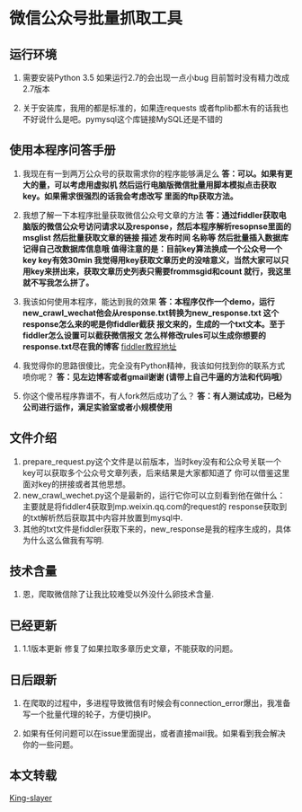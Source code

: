 # 微信公众号批量抓取工具
## 运行环境
1. 需要安装Python 3.5 如果运行2.7的会出现一点小bug 目前暂时没有精力改成2.7版本

2. 关于安装库，我用的都是标准的，如果连requests 或者ftplib都木有的话我也不好说什么是吧。pymysql这个库链接MySQL还是不错的

## 使用本程序问答手册

1. 我现在有一到两万公众号的获取需求你的程序能够满足么
**答：可以。如果有更大的量，可以考虑用虚拟机 然后运行电脑版微信批量用脚本模拟点击获取key。如果需求很强烈的话我会考虑改写
里面的ftp获取方法。**

2. 我想了解一下本程序批量获取微信公众号文章的方法
**答：通过fiddler获取电脑版的微信公众号访问请求以及response，然后本程序解析resopnse里面的msglist 然后批量获取文章的链接 
描述 发布时间 名称等 然后批量插入数据库 记得自己改数据库信息哦 值得注意的是：目前key算法换成一个公众号一个key
 key有效30min  我觉得用key获取文章历史的没啥意义，当然大家可以只用key来拼出来，获取文章历史列表只需要frommsgid和count
 就行，我这里就不写我怎么拼了。**
 
3. 我该如何使用本程序，能达到我的效果
**答：本程序仅作一个demo，运行new_crawl_wechat他会从response.txt转换为new_response.txt 这个response怎么来的呢是你fiddler截获
报文来的，生成的一个txt文本。至于fiddler怎么设置可以截获微信报文 怎么样修改rules可以生成你想要的response.txt尽在我的博客**
[fiddler教程地址](http://www.songluyi.com/%E5%88%A9%E7%94%A8fiddler-%E6%88%AA%E8%8E%B7%E5%BE%AE%E4%BF%A1%E4%BC%A0%E8%BE%93%E6%95%B0%E6%8D%AE-%EF%BC%88%E6%96%B9%E4%BE%BF%E6%8A%93%E5%8F%96%E5%85%AC%E4%BC%97%E5%8F%B7%E4%BF%A1%E6%81%AF%EF%BC%89/)
4. 我觉得你的思路很傻比，完全没有Python精神，我该如何找到你的联系方式喷你呢？
**答：见左边博客或者gmail谢谢 (请带上自己牛逼的方法和代码哦）**

5. 你这个傻吊程序靠谱不，有人fork然后成功了么？
**答：有人测试成功，已经为公司进行运作，满足实验室或者小规模使用**
 
## 文件介绍
1. prepare_request.py这个文件是以前版本，当时key没有和公众号关联一个key可以获取多个公众号文章列表，后来结果是大家都知道了
你可以借鉴这里面对key的拼接或者其他思想。
2. new_crawl_wechet.py这个是最新的，运行它你可以立刻看到他在做什么：主要就是将fiddler4获取到mp.weixin.qq.com的request的
response获取到的txt解析然后获取其中内容并放置到mysql中.
3. 其他的txt文件是fiddler获取下来的，new_response是我的程序生成的，具体为什么这么做我有写明.

## 技术含量
1. 恩，爬取微信除了让我比较难受以外没什么卵技术含量.

## 已经更新
1. 1.1版本更新 修复了如果拉取多章历史文章，不能获取的问题。

## 日后跟新
1. 在爬取的过程中，多进程导致微信有时候会有connection_error爆出，我准备写一个批量代理的轮子，方便切换IP。

3. 如果有任何问题可以在issue里面提出，或者直接mail我。如果看到我会解决你的一些问题。

## 本文转载  

[King-slayer](https://github.com/King-slayer/crawl_wechat)